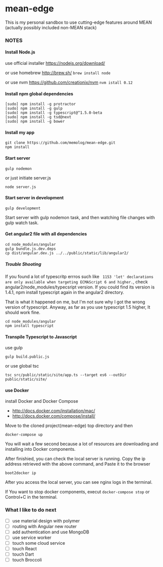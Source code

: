 # mean-edge
This is my personal sandbox to use cutting-edge features around MEAN (actually possibly included non-MEAN stack)

### NOTES
#### Install Node.js
use official installer https://nodejs.org/download/

or use homebrew http://brew.sh/ ```brew install node```

or use nvm https://github.com/creationix/nvm ```nvm istall 0.12```

#### Install npm global dependencies
```
[sudo] npm install -g protractor
[sudo] npm install -g gulp
[sudo] npm install -g typescript@^1.5.0-beta
[sudo] npm install -g tsd@next
[sudo] npm install -g bower
```

#### Install my app
```
git clone https://github.com/memolog/mean-edge.git
npm install
```

#### Start server
```
gulp nodemon
```

or just initiate server.js
```
node server.js
```

#### Start server in development
```
gulp development
```

Start server with gulp nodemon task, and then watching file changes with gulp watch task.

#### Get angular2 file with all dependencies
```
cd node_modules/angular
gulp bundle.js.dev.deps
cp dist/angular.dev.js ../../public/static/lib/angular2/
```

##### Trouble Shooting
If you found a lot of typescritp errros such like ``` 1153 'let' declarations are only available when targeting ECMAScript 6 and higher.```, check angular2/node_modules/typecsript version. If you could find its version is 1.4.1, npm install typescript again in the angular2 directory.

That is what it happened on me, but I'm not sure why I got the wrong version of typescript. Anyway, as far as you use typescript 1.5 higher, It should work fine.

```
cd node_modules/angular
npm install typescript
```

#### Transpile Typescript to Javascript

use gulp
```
gulp build.public.js
```

or use global tsc
```
tsc src/public/static/site/app.ts --target es6 --outDir public/static/site/
```

#### use Docker
install Docker and Docker Compose
* http://docs.docker.com/installation/mac/
* http://docs.docker.com/compose/install/

Move to the cloned project(mean-edge) top directory and then
```
docker-compose up
```

You will wait a few second because a lot of resources are downloading and installing into Docker components.

After finishied, you can check the local server is running.
Copy the ip address retrieved with the above command, and Paste it to the browser

```
boot2docker ip
```

After you access the local server, you can see nginx logs in the terminal.

If You want to stop docker components, execut ```docker-compose stop``` or Control+C in the terminal.

### What I like to do next
- [ ] use material design with polymer
- [ ] routing with Angular new router
- [ ] add authentication and use MongoDB
- [ ] use service worker
- [ ] touch some cloud service
- [ ] touch React
- [ ] touch Dart
- [ ] touch Broccoli
